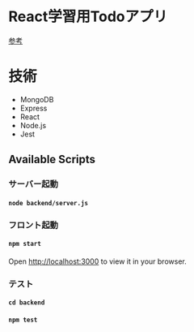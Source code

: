 # React学習用Todoアプリ
[参考](https://developer.mozilla.org/ja/docs/Learn/Tools_and_testing/Client-side_JavaScript_frameworks/React_todo_list_beginning)

# 技術
- MongoDB
- Express
- React
- Node.js
- Jest
  
## Available Scripts
### サーバー起動
#### `node backend/server.js`

### フロント起動 
#### `npm start`  
Open [http://localhost:3000](http://localhost:3000) to view it in your browser.

### テスト
#### `cd backend`
#### `npm test`
